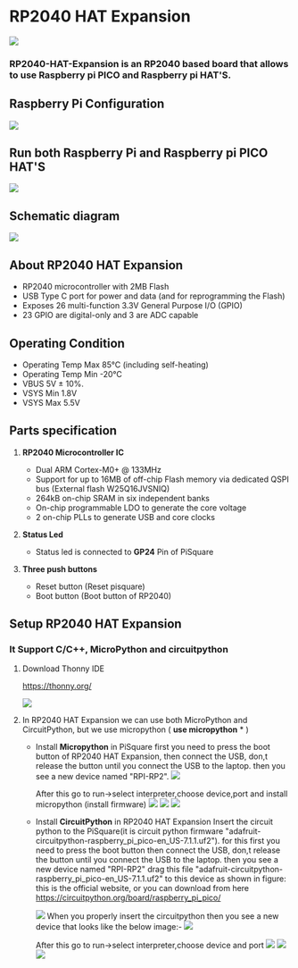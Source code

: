 # RP2040 HAT Expansion
<img src = "https://github.com/sbcshop/RP2040-HAT-Expansion/blob/main/images/img.JPG"/>

### RP2040-HAT-Expansion is an RP2040 based board that allows to use Raspberry pi PICO and Raspberry pi HAT'S. 

## Raspberry Pi Configuration
<img src = "https://github.com/sbcshop/RP2040-HAT-Expansion/blob/main/images/img1.JPG"/>

## Run both Raspberry Pi and Raspberry pi PICO HAT'S
<img src = "https://github.com/sbcshop/RP2040-HAT-Expansion/blob/main/images/img3.jpg"/>

## Schematic diagram
<img src = "https://github.com/sbcshop/RP2040-HAT-Expansion/blob/main/images/img4.JPG"/>

## About RP2040 HAT Expansion
  * RP2040 microcontroller with 2MB Flash
  * USB Type C port for power and data (and for reprogramming the Flash)
  * Exposes 26 multi-function 3.3V General Purpose I/O (GPIO)
  * 23 GPIO are digital-only and 3 are ADC capable

## Operating Condition 
 * Operating Temp Max 85°C (including self-heating)
 * Operating Temp Min -20°C
 * VBUS 5V ± 10%.
 * VSYS Min 1.8V
 * VSYS Max 5.5V
 
## Parts specification   
1. **RP2040 Microcontroller IC**
   * Dual ARM Cortex-M0+ @ 133MHz
   * Support for up to 16MB of off-chip Flash memory via dedicated QSPI bus (External flash W25Q16JVSNIQ)
   * 264kB on-chip SRAM in six independent banks
   * On-chip programmable LDO to generate the core voltage
   * 2 on-chip PLLs to generate USB and core clocks
  
2. **Status Led**
   * Status led is connected to **GP24** Pin of PiSquare
  
3. **Three push buttons**
   * Reset button     (Reset pisquare)
   * Boot button      (Boot button of RP2040)

## Setup RP2040 HAT Expansion 
### It Support C/C++, MicroPython and circuitpython
1. Download Thonny IDE 

   https://thonny.org/
   
   <img src= "https://github.com/sbcshop/RoundyPi/blob/main/images/img.JPG" />
   
2. In RP2040 HAT Expansion we can use both MicroPython and CircuitPython, but we use micropython ( **use micropython** * )
   * Install **Micropython** in PiSquare
     first you need to press the boot button of RP2040 HAT Expansion, then connect the USB, don,t release the button until you connect the USB to the laptop. then you see a new        device named "RPI-RP2". 
        <img src= "https://github.com/sbcshop/RoundyPi/blob/main/images/img13.png" />
        
     After this go to run->select interpreter,choose device,port and install micropython (install firmware)
        <img src= "https://github.com/sbcshop/RoundyPi/blob/main/images/img2.png" />
        <img src= "https://github.com/sbcshop/RoundyPi/blob/main/images/img3.png" />
        <img src= "https://github.com/sbcshop/RoundyPi/blob/main/images/img4.png" />
        
   * Install **CircuitPython** in RP2040 HAT Expansion
     Insert the circuit python to the PiSquare(it is circuit python firmware "adafruit-circuitpython-raspberry_pi_pico-en_US-7.1.1.uf2"). for this first you need to        press the boot button then connect the USB, don,t release the button until you connect the USB to the laptop. then you see a new device named "RPI-RP2" drag this      file "adafruit-circuitpython- raspberry_pi_pico-en_US-7.1.1.uf2" to this device as shown in figure:
     this is the official website, or you can download from here https://circuitpython.org/board/raspberry_pi_pico/
     
     <img src= "https://github.com/sbcshop/RoundyPi/blob/main/images/img13.png" />  
     When you properly insert the circuitpython then you see a new device that looks like the below image:-
     <img src= "https://github.com/sbcshop/RoundyPi/blob/main/images/img11.png" />
     
      After this go to run->select interpreter,choose device and port
         <img src= "https://github.com/sbcshop/RoundyPi/blob/main/images/img18.png" />
         <img src= "https://github.com/sbcshop/RoundyPi/blob/main/images/img19.png" />
         <img src= "https://github.com/sbcshop/RoundyPi/blob/main/images/img20.png" />
    
